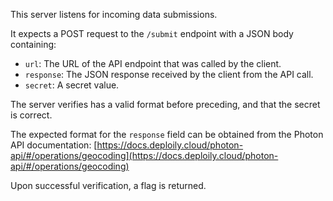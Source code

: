 This server listens for incoming data submissions.

It expects a POST request to the `/submit` endpoint with a JSON body containing:
- `url`: The URL of the API endpoint that was called by the client.
- `response`: The JSON response received by the client from the API call.
- `secret`: A secret value.

The server verifies has a valid format before preceding, and that the secret is correct.

The expected format for the `response` field can be obtained from the Photon API documentation:
[https://docs.deploily.cloud/photon-api/#/operations/geocoding](https://docs.deploily.cloud/photon-api/#/operations/geocoding)

Upon successful verification, a flag is returned.

